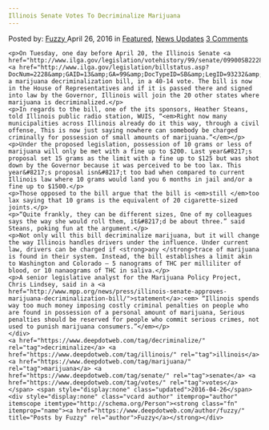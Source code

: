 ```yaml
---
Illinois Senate Votes To Decriminalize Marijuana
---
```

<article class="post-listing post-13874 post type-post status-publish format-standard has-post-thumbnail hentry  tag-decriminalize tag-illinois tag-marijuana tag-senate tag-votes">
    <div class="post-inner">
        <span>Posted by: <a href="https://www.deepdotweb.com/author/fuzzy/" title="">Fuzzy </a></span>
    <span>April 26, 2016</span>
    <span>in <a href="https://www.deepdotweb.com/category/deepdot-news/" rel="category tag">Featured</a>, <a href="https://www.deepdotweb.com/category/news-updates/" rel="category tag">News Updates</a></span>
    <span><a href="https://www.deepdotweb.com/2016/04/26/illinois-senate-votes-to-decriminalize-marijuana/#comments">3 Comments</a></span>
    </p>
    <div class="clear"></div>
    
    <p>On Tuesday, one day before April 20, the Illinois Senate <a href="http://www.ilga.gov/legislation/votehistory/99/senate/09900SB2228_04192016_003000T.pdf">passed</a> <a href="http://www.ilga.gov/legislation/billstatus.asp?DocNum=2228&amp;GAID=13&amp;GA=99&amp;DocTypeID=SB&amp;LegID=93232&amp;SessionID=88">SB2228</a>, a marijuana decriminalization bill, in a 40-14 vote. The bill is now in the House of Representatives and if it is passed there and signed into law by the Governor, Illinois will join the 20 other states where marijuana is decriminalized.</p>
    <p>In regards to the bill, one of the its sponsors, Heather Steans, told Illinois public radio station, WUIS, “<em>Right now many municipalities across Illinois already do it this way, through a civil offense, This is now just saying nowhere can somebody be charged criminally for possession of small amounts of marijuana.”</em></p>
    <p>Under the proposed legislation, possession of 10 grams or less of marijuana will only be met with a fine up to $200. Last year&#8217;s proposal set 15 grams as the limit with a fine up to $125 but was shot down by the Governor because it was perceived to be too lax. This year&#8217;s proposal isn&#8217;t too bad when compared to current Illinois law where 10 grams would land you 6 months in jail and/or a fine up to $1500.</p>
    <p>Those opposed to the bill argue that the bill is <em>still </em>too lax saying that 10 grams is the equivalent of 20 cigarette-sized joints.</p>
    <p>“Quite frankly, they can be different sizes, One of my colleagues says the way she would roll them, it&#8217;d be about three.” said Steans, poking fun at the argument.</p>
    <p>Not only will this bill decriminalize marijuana, but it will change the way Illinois handles drivers under the influence. Under current law, drivers can be charged if <strong>any </strong>trace of marijuana is found in their system. Instead, the bill establishes a limit akin to Washington and Colorado – 5 nanograms of THC per milliliter of blood, or 10 nanaograms of THC in saliva.</p>
    <p>A senior legislative analyst for the Marijuana Policy Project, Chris Lindsey, said in a <a href="http://www.mpp.org/news/press/illinois-senate-approves-marijuana-decriminalization-bill/">statement</a>:<em> “Illinois spends way too much money imposing costly criminal penalties on people who are found in possession of a personal amount of marijuana, Serious penalties should be reserved for people who commit serious crimes, not used to punish marijuana consumers.”</em></p>
    </div>
    <a href="https://www.deepdotweb.com/tag/decriminalize/" rel="tag">decriminalize</a> <a href="https://www.deepdotweb.com/tag/illinois/" rel="tag">illinois</a> <a href="https://www.deepdotweb.com/tag/marijuana/" rel="tag">marijuana</a> <a href="https://www.deepdotweb.com/tag/senate/" rel="tag">senate</a> <a href="https://www.deepdotweb.com/tag/votes/" rel="tag">votes</a></span> <span style="display:none" class="updated">2016-04-26</span>
    <div style="display:none" class="vcard author" itemprop="author" itemscope itemtype="http://schema.org/Person"><strong class="fn" itemprop="name"><a href="https://www.deepdotweb.com/author/fuzzy/" title="Posts by Fuzzy" rel="author">Fuzzy</a></strong></div>
    
